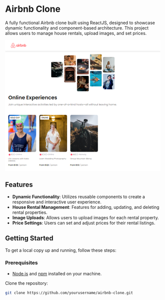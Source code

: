 # Airbnb Clone

A fully functional Airbnb clone built using ReactJS, designed to showcase dynamic functionality and component-based architecture. This project allows users to manage house rentals, upload images, and set prices.

![Chrome URL Manager Screenshot](images/airbnb.png)

## Features

- **Dynamic Functionality**: Utilizes reusable components to create a responsive and interactive user experience.
- **House Rental Management**: Features for adding, updating, and deleting rental properties.
- **Image Uploads**: Allows users to upload images for each rental property.
- **Price Settings**: Users can set and adjust prices for their rental listings.

## Getting Started

To get a local copy up and running, follow these steps:

### Prerequisites

- [Node.js](https://nodejs.org/) and [npm](https://www.npmjs.com/) installed on your machine.

Clone the repository:
```bash
git clone https://github.com/yourusername/airbnb-clone.git
